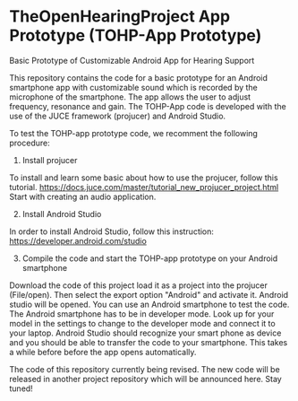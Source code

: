 # TheOpenHearingProject App Prototype (TOHP-App Prototype)
Basic Prototype of Customizable Android App for Hearing Support

This repository contains the code for a basic prototype for an Android smartphone app with customizable sound which is recorded by the microphone of the smartphone. The app allows the user to adjust frequency, resonance and gain. The TOHP-App code is developed with the use of the JUCE framework (projucer) and Android Studio. 

To test the TOHP-app prototype code, we recomment the following procedure: 

1. Install projucer

To install and learn some basic about how to use the projucer, follow this tutorial. https://docs.juce.com/master/tutorial_new_projucer_project.html Start with creating an audio application.

2. Install Android Studio

In order to install Android Studio, follow this instruction: https://developer.android.com/studio

3. Compile the code and start the TOHP-app prototype on your Android smartphone

Download the code of this project load it as a project into the projucer (File/open). Then select the export option "Android" and activate it. Android studio will be opened. You can use an Android smartphone to test the code. The Android smartphone has to be in developer mode. Look up for your model in the settings to change to the developer mode and connect it to your laptop. Android Studio should recognize your smart phone as device and you should be able to transfer the code to your smartphone. This takes a while before before the app opens automatically. 

The code of this repository currently being revised. The new code will be released in another project repository which will be announced here. 
Stay tuned!
 
